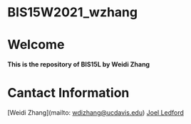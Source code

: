 # BIS15W2021_wzhang

# Welcome

**This is the repository of BIS15L by Weidi Zhang**

# Cantact Information
[Weidi Zhang](mailto: wdizhang@ucdavis.edu)
[Joel Ledford](mailto:jmledford@ucdavis.edu)  
